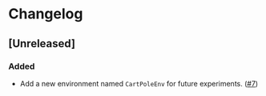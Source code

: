# Changelog

## [Unreleased]

### Added

- Add a new environment named `CartPoleEnv` for future experiments. ([#7](https://github.com/Ju-jl/Ju.jl/pull/7))